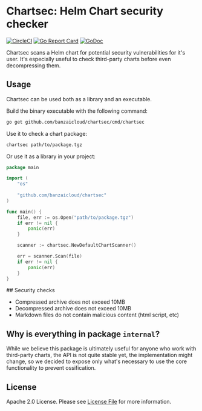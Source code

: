 # Chartsec: Helm Chart security checker

[![CircleCI](https://circleci.com/gh/banzaicloud/chartsec.svg?style=svg)](https://circleci.com/gh/banzaicloud/chartsec)
[![Go Report Card](https://goreportcard.com/badge/github.com/banzaicloud/chartsec?style=flat-square)](https://goreportcard.com/report/github.com/banzaicloud/chartsec)
[![GoDoc](http://img.shields.io/badge/godoc-reference-5272B4.svg?style=flat-square)](https://godoc.org/github.com/banzaicloud/chartsec)

Chartsec scans a Helm chart for potential security vulnerabilities for it's user.
It's especially useful to check third-party charts before even decompressing them.


## Usage

Chartsec can be used both as a library and an executable.

Build the binary executable with the following command:

```bash
go get github.com/banzaicloud/chartsec/cmd/chartsec
```

Use it to check a chart package:

```bash
chartsec path/to/package.tgz
```

Or use it as a library in your project:

```go
package main

import (
	"os"
	
	"github.com/banzaicloud/chartsec"
)

func main() {
    file, err := os.Open("path/to/package.tgz")
    if err != nil {
        panic(err)
    }

    scanner := chartsec.NewDefaultChartScanner()

    err = scanner.Scan(file)
    if err != nil {
    	panic(err)
    }
}
```


## Security checks

- Compressed archive does not exceed 10MB
- Decompressed archive does not exceed 10MB
- Markdown files do not contain malicious content (html script, etc)


## Why is everything in package `internal`?

While we believe this package is ultimately useful for anyone who work with third-party charts,
the API is not quite stable yet, the implementation might change,
so we decided to expose only what's necessary to use the core functionality to prevent ossification.


## License

Apache 2.0 License. Please see [License File](LICENSE) for more information.
